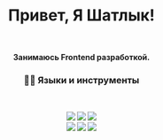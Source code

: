 <p>
  <h1 align="center"><b>Привет, Я Шатлык!</h1>
</p>
<p align="center">
</p>
<br />

<p align="center">Занимаюсь Frontend разработкой.</p>

<h3 align="center"> 👩‍💻 Языки и инструменты</h3>
<br />
<p align="center">
<img src="https://img.shields.io/badge/-javascript-F7DF1E?&style=for-the-badge&logo=javascript&logoColor=black" />
<img src="https://img.shields.io/badge/VUE-38B2AC?style=for-the-badge&logo=vue.js&logoColor=white" />
<img src="https://img.shields.io/badge/github-%23121011.svg?style=for-the-badge&logo=github&logoColor=white" />
  <br/>
<img src="https://img.shields.io/badge/-css3-1572B6?&style=for-the-badge&logo=css3&logoColor=white" />
<img src="https://img.shields.io/badge/-firebase-FFCB2B?&style=for-the-badge&logo=firebase&logoColor=black" />
<img src="https://img.shields.io/badge/-Git-F05032?&style=for-the-badge&logo=git&logoColor=white" />  
</p>
